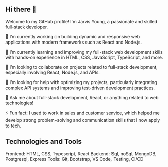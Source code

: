 ## Hi there 👋

Welcome to my GitHub profile! I'm Jarvis Young, a passionate and skilled full-stack developer.

🔭 I’m currently working on building dynamic and responsive web applications with modern frameworks such as React and Node.js.

🌱 I’m currently learning and improving my full-stack web development skills with hands-on experience in HTML, CSS, JavaScript, TypeScript, and more.

👯 I’m looking to collaborate on projects related to full-stack development, especially involving React, Node.js, and APIs.

🤔 I’m looking for help with optimizing my projects, particularly integrating complex API systems and improving test-driven development practices.

💬 Ask me about full-stack development, React, or anything related to web technologies!

⚡ Fun fact: I used to work in sales and customer service, which helped me develop strong problem-solving and communication skills that I now apply to tech.




Technologies and Tools
----------------------
Frontend: HTML, CSS, Typescript, React
Backend: Sql, noSql, MongoDB, Postgresql, Express
Tools: Git, Bootstrap, VS Code, Testing, CI/CD
